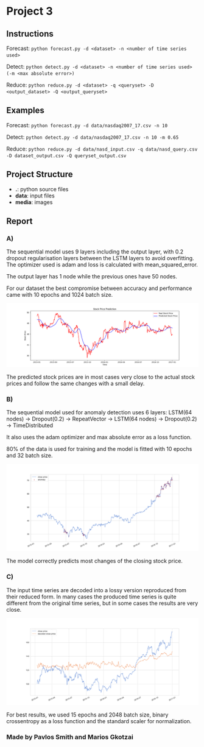 # Project 3

## Instructions

Forecast: `python forecast.py -d <dataset> -n <number of time series used>`

Detect: `python detect.py -d <dataset> -n <number of time series used> (-m <max absolute error>)`

Reduce: `python reduce.py -d <dataset> -q <queryset> -D <output_dataset> -Q <output_queryset>`



## Examples

Forecast: `python forecast.py -d data/nasdaq2007_17.csv -n 10`

Detect: `python detect.py -d data/nasdaq2007_17.csv -n 10 -m 0.65`

Reduce: `python reduce.py -d data/nasd_input.csv -q data/nasd_query.csv -D dataset_output.csv -Q queryset_output.csv`



## Project Structure

- **.**: python source files
- **data**: input files
- **media**: images



## Report

### A)

The sequential model uses 9 layers including the output layer, with 0.2 dropout regularisation layers between
the LSTM layers to avoid overfitting.
The optimizer used is adam and loss is calculated with mean_squared_error.

The output layer has 1 node while the previous ones have 50 nodes.

For our dataset the best compromise between accuracy and performance came with 10 epochs and 1024 batch size.

![forecast_example](media/forecast9.png)

The predicted stock prices are in most cases very close to the actual stock prices and follow the same
changes with a small delay.

### B)

The sequential model used for anomaly detection uses 6 layers:
LSTM(64 nodes) -> Dropout(0.2) -> RepeatVector -> LSTM(64 nodes) -> Dropout(0.2) -> TimeDistributed

It also uses the adam optimizer and max absolute error as a loss function.

80% of the data is used for training and the model is fitted with 10 epochs and 32 batch size.

![detect_example](media/detect2.png)

The model correctly predicts most changes of the closing stock price.

### C)

The input time series are decoded into a lossy version reproduced from their
reduced form. In many cases the produced time series is quite different from
the original time series, but in some cases the results are very close.

![reduce_example](media/reduce3.png)

For best results, we used 15 epochs and 2048 batch size,
binary crossentropy as a loss function and the standard scaler
for normalization.



### Made by Pavlos Smith and Marios Gkotzai

